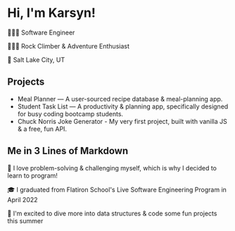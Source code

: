 # Hi, I'm Karsyn!

👩🏽‍💻 Software Engineer 

🧗🏽‍♀️ Rock Climber & Adventure Enthusiast

📍 Salt Lake City, UT
 
 ## Projects 
 
 * Meal Planner — A user-sourced recipe database & meal-planning app. 
 * Student Task List — A productivity & planning app, specifically designed for busy coding bootcamp students. 
 * Chuck Norris Joke Generator - My very first project, built with vanilla JS & a free, fun API. 

## Me in 3 Lines of Markdown 

🖤 I love problem-solving & challenging myself, which is why I decided to learn to program!


🎓 I graduated from Flatiron School's Live Software Engineering Program in April 2022


🤗 I'm excited to dive more into data structures & code some fun projects this summer 
